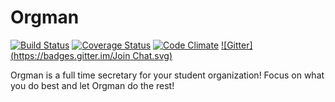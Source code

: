 Orgman
======
[![Build Status](https://travis-ci.org/valleyjo/orgman.svg?branch=master)](https://travis-ci.org/valleyjo/orgman)
[![Coverage Status](https://coveralls.io/repos/valleyjo/orgman/badge.svg?branch=master)](https://coveralls.io/r/valleyjo/orgman?branch=master)
[![Code Climate](https://codeclimate.com/github/valleyjo/orgman/badges/gpa.svg)](https://codeclimate.com/github/valleyjo/orgman)
[![Gitter](https://badges.gitter.im/Join Chat.svg)](https://gitter.im/cs-1530-g8/orgman?utm_source=badge&utm_medium=badge&utm_campaign=pr-badge&utm_content=badge)

Orgman is a full time secretary for your student organization! Focus on what you do best and let Orgman do the rest!
